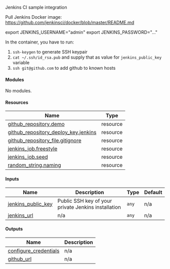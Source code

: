 Jenkins CI sample integration

 Pull Jenkins Docker image:
https://github.com/jenkinsci/docker/blob/master/README.md

export JENKINS_USERNAME="admin"
export JENKINS_PASSWORD="..."

 In the container, you have to run:

 1. `ssh-keygen` to generate SSH keypair
 2. `cat ~/.ssh/id_rsa.pub` and supply that as value for `jenkins_public_key` variable
 3. `ssh git@github.com` to add github to known hosts

#### Modules

No modules.

#### Resources

| Name | Type |
|------|------|
| [github_repository.demo](https://registry.terraform.io/providers/integrations/github/4.5.1/docs/resources/repository) | resource |
| [github_repository_deploy_key.jenkins](https://registry.terraform.io/providers/integrations/github/4.5.1/docs/resources/repository_deploy_key) | resource |
| [github_repository_file.gitignore](https://registry.terraform.io/providers/integrations/github/4.5.1/docs/resources/repository_file) | resource |
| [jenkins_job.freestyle](https://registry.terraform.io/providers/taiidani/jenkins/0.7.0-beta2/docs/resources/job) | resource |
| [jenkins_job.seed](https://registry.terraform.io/providers/taiidani/jenkins/0.7.0-beta2/docs/resources/job) | resource |
| [random_string.naming](https://registry.terraform.io/providers/hashicorp/random/latest/docs/resources/string) | resource |

#### Inputs

| Name | Description | Type | Default |
|------|-------------|------|---------|
| <a name="input_jenkins_public_key"></a> [jenkins_public_key](#input_jenkins_public_key) | Public SSH key of your private Jenkins installation | `any` | n/a |
| <a name="input_jenkins_url"></a> [jenkins_url](#input_jenkins_url) | n/a | `any` | n/a |

#### Outputs

| Name | Description |
|------|-------------|
| <a name="output_configure_credentials"></a> [configure_credentials](#output_configure_credentials) | n/a |
| <a name="output_github_url"></a> [github_url](#output_github_url) | n/a |
